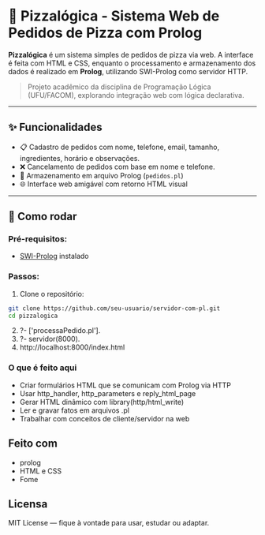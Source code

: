# 🍕 Pizzalógica - Sistema Web de Pedidos de Pizza com Prolog

**Pizzalógica** é um sistema simples de pedidos de pizza via web. A interface é feita com HTML e CSS, enquanto o processamento e armazenamento dos dados é realizado em **Prolog**, utilizando SWI-Prolog como servidor HTTP.

> Projeto acadêmico da disciplina de Programação Lógica (UFU/FACOM), explorando integração web com lógica declarativa.

---

## ✨ Funcionalidades

- 📋 Cadastro de pedidos com nome, telefone, email, tamanho, ingredientes, horário e observações.
- ❌ Cancelamento de pedidos com base em nome e telefone.
- 💾 Armazenamento em arquivo Prolog (`pedidos.pl`)
- 🌐 Interface web amigável com retorno HTML visual

---

## 🚀 Como rodar

### Pré-requisitos:
- [SWI-Prolog](https://www.swi-prolog.org/) instalado

### Passos:

1. Clone o repositório:

```bash
git clone https://github.com/seu-usuario/servidor-com-pl.git
cd pizzalogica
````
2. ?- ['processaPedido.pl'].
3. ?- servidor(8000).
4. http://localhost:8000/index.html


### O que é feito aqui
- Criar formulários HTML que se comunicam com Prolog via HTTP
- Usar http_handler, http_parameters e reply_html_page
- Gerar HTML dinâmico com library(http/html_write)
- Ler e gravar fatos em arquivos .pl
- Trabalhar com conceitos de cliente/servidor na web

## Feito com
- prolog
- HTML e CSS
- Fome

## Licensa
MIT License — fique à vontade para usar, estudar ou adaptar.

